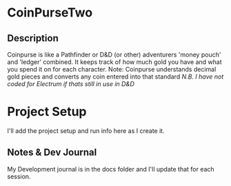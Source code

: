 # CoinPurseTwo

## Description
Coinpurse is like a Pathfinder or D&D (or other) adventurers 'money pouch' and 'ledger' combined. It keeps track of how much gold you have and what you spend it on for each character. Note: Coinpurse understands decimal gold pieces and converts any coin entered into that standard *N.B. I have not coded for Electrum if thats still in use in D&D*

# Project Setup
I'll add the project setup and run info here as I create it.

## Notes & Dev Journal
My Development journal is in the docs folder and I'll update that for each session.
